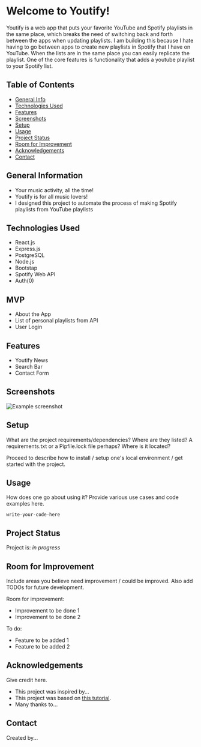 # Welcome to Youtify! 
Youtify is a web app that puts your favorite YouTube and Spotify playlists in the same place, which breaks the need of switching back and forth between the apps when updating playlists. I am building this because I hate having to go between apps to create new playlists in Spotify that I have on YouTube. When the lists are in the same place you can easily replicate the playlist. One of the core features is functionality that adds a youtube playlist to your Spotify list. 
<!-- >> Live demo [_here_](https://www.example.com).  If you have the project hosted somewhere, include the link here. -->

## Table of Contents
* [General Info](#general-information)
* [Technologies Used](#technologies-used)
* [Features](#features)
* [Screenshots](#screenshots)
* [Setup](#setup)
* [Usage](#usage)
* [Project Status](#project-status)
* [Room for Improvement](#room-for-improvement)
* [Acknowledgements](#acknowledgements)
* [Contact](#contact)
<!-- * [License](#license) -->


## General Information
- Your music activity, all the time!
- Youtify is for all music lovers!
- I designed this project to automate the process of making Spotify playlists from YouTube playlists

<!-- You don't have to answer all the questions - just the ones relevant to your project. -->


## Technologies Used
- React.js
- Express.js
- PostgreSQL
- Node.js
- Bootstap
- Spotify Web API
- Auth(0)


## MVP

- About the App 
- List of personal playlists from API
- User Login

## Features

- Youtify News
- Search Bar
- Contact Form


## Screenshots
![Example screenshot](./img/screenshot.png)
<!-- If you have screenshots you'd like to share, include them here. -->


## Setup
What are the project requirements/dependencies? Where are they listed? A requirements.txt or a Pipfile.lock file perhaps? Where is it located?

Proceed to describe how to install / setup one's local environment / get started with the project.


## Usage
How does one go about using it?
Provide various use cases and code examples here.

`write-your-code-here`


## Project Status
Project is: _in progress_ 


## Room for Improvement
Include areas you believe need improvement / could be improved. Also add TODOs for future development.

Room for improvement:
- Improvement to be done 1
- Improvement to be done 2

To do:
- Feature to be added 1
- Feature to be added 2


## Acknowledgements
Give credit here.
- This project was inspired by...
- This project was based on [this tutorial](https://www.example.com).
- Many thanks to...


## Contact
Created by...


<!-- Optional -->
<!-- ## License -->
<!-- This project is open source and available under the [... License](). -->

<!-- You don't have to include all sections - just the one's relevant to your project -->